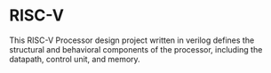 # RISC-V
This RISC-V Processor design project written in verilog defines the structural and behavioral components of the processor, including the datapath, control unit, and memory.
